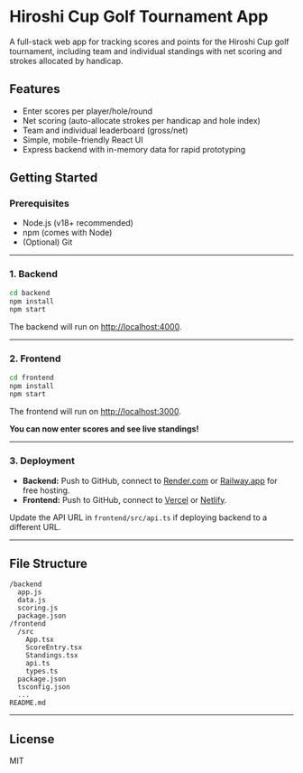 # Hiroshi Cup Golf Tournament App

A full-stack web app for tracking scores and points for the Hiroshi Cup golf tournament, including team and individual standings with net scoring and strokes allocated by handicap.

## Features

- Enter scores per player/hole/round
- Net scoring (auto-allocate strokes per handicap and hole index)
- Team and individual leaderboard (gross/net)
- Simple, mobile-friendly React UI
- Express backend with in-memory data for rapid prototyping

## Getting Started

### Prerequisites

- Node.js (v18+ recommended)
- npm (comes with Node)
- (Optional) Git

---

### 1. Backend

```bash
cd backend
npm install
npm start
```
The backend will run on [http://localhost:4000](http://localhost:4000).

---

### 2. Frontend

```bash
cd frontend
npm install
npm start
```
The frontend will run on [http://localhost:3000](http://localhost:3000).

**You can now enter scores and see live standings!**

---

### 3. Deployment

- **Backend:** Push to GitHub, connect to [Render.com](https://render.com/) or [Railway.app](https://railway.app/) for free hosting.
- **Frontend:** Push to GitHub, connect to [Vercel](https://vercel.com/) or [Netlify](https://netlify.com/).

Update the API URL in `frontend/src/api.ts` if deploying backend to a different URL.

---

## File Structure

```
/backend
  app.js
  data.js
  scoring.js
  package.json
/frontend
  /src
    App.tsx
    ScoreEntry.tsx
    Standings.tsx
    api.ts
    types.ts
  package.json
  tsconfig.json
  ...
README.md
```

---

## License

MIT
